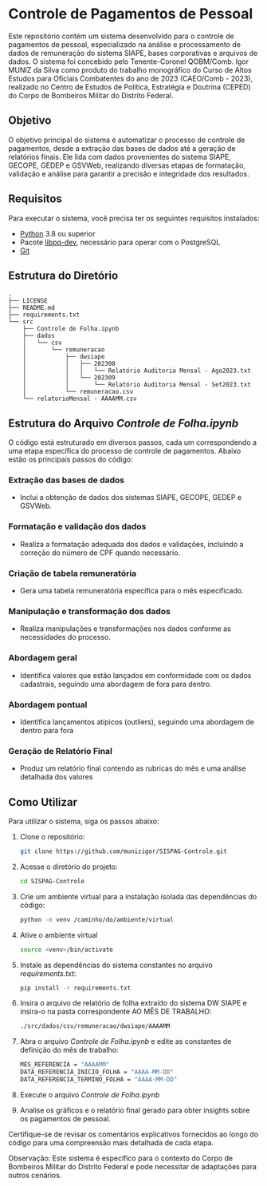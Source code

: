# Controle de Pagamentos de Pessoal

Este repositório contém um sistema desenvolvido para o controle de pagamentos de pessoal, especializado na análise e processamento de dados de remuneração do sistema SIAPE, bases corporativas e arquivos de dados. O sistema foi concebido pelo Tenente-Coronel QOBM/Comb. Igor MUNIZ da Silva como produto do trabalho monográfico do Curso de Altos Estudos para Oficiais Combatentes do ano de 2023 (CAEO/Comb - 2023), realizado no Centro de Estudos de Política, Estratégia e Doutrina (CEPED) do Corpo de Bombeiros Militar do Distrito Federal.

## Objetivo

O objetivo principal do sistema é automatizar o processo de controle de pagamentos, desde a extração das bases de dados até a geração de relatórios finais. Ele lida com dados provenientes do sistema SIAPE, GECOPE, GEDEP e GSVWeb, realizando diversas etapas de formatação, validação e análise para garantir a precisão e integridade dos resultados.

## Requisitos

Para executar o sistema, você precisa ter os seguintes requisitos instalados:

- [Python](https://www.python.org/downloads/) 3.8 ou superior
- Pacote [libpq-dev](https://www.postgresql.org/docs/devel/libpq.html), necessário para operar com o PostgreSQL
- [Git](https://git-scm.com/)

## Estrutura do Diretório

    .
    ├── LICENSE
    ├── README.md
    ├── requirements.txt
    └── src
        ├── Controle de Folha.ipynb
        ├── dados
        │   └── csv
        │       └── remuneracao
        │           ├── dwsiape
        │           │   ├── 202308
        │           │   │   └── Relatório Auditoria Mensal - Ago2023.txt
        │           │   └── 202309
        │           │       └── Relatório Auditoria Mensal - Set2023.txt
        │           └── remuneracao.csv
        └── relatorioMensal - AAAAMM.csv

## Estrutura do Arquivo _Controle de Folha.ipynb_

O código está estruturado em diversos passos, cada um correspondendo a uma etapa específica do processo de controle de pagamentos. Abaixo estão os principais passos do código:

### Extração das bases de dados

- Inclui a obtenção de dados dos sistemas SIAPE, GECOPE, GEDEP e GSVWeb.

### Formatação e validação dos dados

- Realiza a formatação adequada dos dados e validações, incluindo a correção do número de CPF quando necessário.

### Criação de tabela remuneratória

- Gera uma tabela remuneratória específica para o mês especificado.

### Manipulação e transformação dos dados

- Realiza manipulações e transformações nos dados conforme as necessidades do processo.

### Abordagem geral

- Identifica valores que estão lançados em conformidade com os dados cadastrais, seguindo uma abordagem de fora para dentro.

### Abordagem pontual

- Identifica lançamentos atípicos (outliers), seguindo uma abordagem de dentro para fora

### Geração de Relatório Final

- Produz um relatório final contendo as rubricas do mês e uma análise detalhada dos valores

## Como Utilizar

Para utilizar o sistema, siga os passos abaixo:

1. Clone o repositório:

   ```bash
   git clone https://github.com/munizigor/SISPAG-Controle.git
2. Acesse o diretório do projeto:

    ```bash
    cd SISPAG-Controle
3. Crie um ambiente virtual para a instalação isolada das dependências do código:

   ```bash
   python -m venv /caminho/do/ambiente/virtual
4. Ative o ambiente virtual

   ```bash
   source <venv>/bin/activate
5. Instale as dependências do sistema constantes no arquivo _requirements.txt_:

   ```bash
   pip install -r requirements.txt
7. Insira o arquivo de relatório de folha extraído do sistema DW SIAPE e insira-o na pasta correspondente AO MÊS DE TRABALHO:

   ```bash
   ./src/dados/csv/remuneracao/dwsiape/AAAAMM
8. Abra o arquivo _Controle de Folha.ipynb_ e edite as constantes de definição do mês de trabalho:

    ```bash
    MES_REFERENCIA = "AAAAMM"
    DATA_REFERENCIA_INICIO_FOLHA = "AAAA-MM-DD"
    DATA_REFERENCIA_TERMINO_FOLHA = "AAAA-MM-DD"
9. Execute o arquivo _Controle de Folha.ipynb_

10.  Analise os gráficos e o relatório final gerado para obter insights sobre os pagamentos de pessoal.

Certifique-se de revisar os comentários explicativos fornecidos ao longo do código para uma compreensão mais detalhada de cada etapa.

Observação: Este sistema é específico para o contexto do Corpo de Bombeiros Militar do Distrito Federal e pode necessitar de adaptações para outros cenários.
